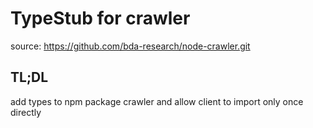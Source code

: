 # TypeStub for crawler
source: https://github.com/bda-research/node-crawler.git

## TL;DL
add types to npm package crawler and allow client to import only once directly
